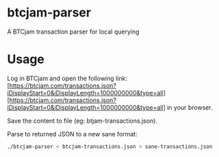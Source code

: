 # btcjam-parser
A BTCjam transaction parser for local querying

# Usage

Log in BTCjam and open the following link: [https://btcjam.com/transactions.json?iDisplayStart=0&iDisplayLength=1000000000&type=all][https://btcjam.com/transactions.json?iDisplayStart=0&iDisplayLength=1000000000&type=all] in your browser.

Save the content to file (eg: btjam-transactions.json).

Parse to returned JSON to a new sane format:

~~~ bash
./btcjam-parser < btcjam-transactions.json > sane-transactions.json
~~~
